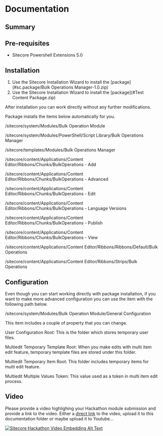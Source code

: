 # Documentation

## Summary

## Pre-requisites

- Sitecore Powershell Extensions 5.0

## Installation

1. Use the Sitecore Installation Wizard to install the [package](#sc.package/Bulk Operations Manager-1.0.zip)
2. Use the Sitecore Installation Wizard to install the [package](#Test Content Package.zip)

After installation you can work directly without any further modifications.

Package installs the items below automatically for you.

/sitecore/system/Modules/Bulk Operation Module

/sitecore/system/Modules/PowerShell/Script Library/Bulk Operations Manager

/sitecore/templates/Modules/Bulk Operations Manager

/sitecore/content/Applications/Content Editor/Ribbons/Chunks/BulkOperations - Add

/sitecore/content/Applications/Content Editor/Ribbons/Chunks/BulkOperations - Advanced

/sitecore/content/Applications/Content Editor/Ribbons/Chunks/BulkOperations - Edit

/sitecore/content/Applications/Content Editor/Ribbons/Chunks/BulkOperations - Language Versions

/sitecore/content/Applications/Content Editor/Ribbons/Chunks/BulkOperations - Publish

/sitecore/content/Applications/Content Editor/Ribbons/Chunks/BulkOperations - View

/sitecore/content/Applications/Content Editor/Ribbons/Ribbons/Default/Bulk Operations

/sitecore/content/Applications/Content Editor/Ribbons/Strips/Bulk Operations

## Configuration

Even though you can start working directly with package installation, if you want to make more advanced configuration you can use the item with the following path below.

/sitecore/system/Modules/Bulk Operation Module/General Configuration 

This item includes a couple of property that you can change. 

User Configuration Root: This is the folder which stores temporary user files.

Multiedit Temporary Template Root: When you make edits with multi item edit feature, temporary template files are stored under this folder.

Multiedit Temporary Item Root: This folder includes temporary items for multi edit feature.

Multiedit Multiple Values Token: This value used as a token in multi item edit process.


## Video

Please provide a video highlighing your Hackathon module submission and provide a link to the video. Either a [direct link](https://www.youtube.com/watch?v=EpNhxW4pNKk) to the video, upload it to this documentation folder or maybe upload it to Youtube...


[![Sitecore Hackathon Video Embedding Alt Text](https://youtu.be/IM_6QWcrzBQ)](https://youtu.be/IM_6QWcrzBQ)
